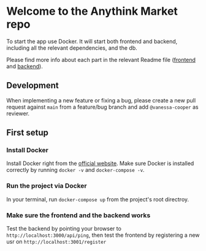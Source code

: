 # Welcome to the Anythink Market repo

To start the app use Docker. It will start both frontend and backend, including all the relevant dependencies, and the db.

Please find more info about each part in the relevant Readme file ([frontend](frontend/readme.md) and [backend](backend/README.md)).

## Development

When implementing a new feature or fixing a bug, please create a new pull request against `main` from a feature/bug branch and add `@vanessa-cooper` as reviewer.

## First setup

### Install Docker

Install Docker right from the [official website](https://docs.docker.com/get-docker/).
Make sure Docker is installed correctly by running `docker -v` and `docker-compose -v`.

### Run the project via Docker

In your terminal, run `docker-compose up` from the project's root directroy.

### Make sure the frontend and the backend works

Test the backend by pointing your browser to `http://localhost:3000/api/ping`, then test the frontend by registering
a new usr on `http://localhost:3001/register`
